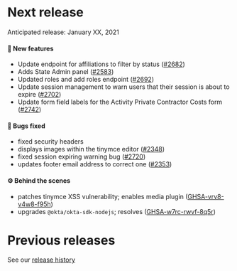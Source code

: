 # Next release

Anticipated release: January XX, 2021

#### 🚀 New features

- Update endpoint for affiliations to filter by status ([#2682])
- Adds State Admin panel ([#2583])
- Updated roles and add roles endpoint ([#2692])
- Update session management to warn users that their session is about to expire ([#2702])
- Update form field labels for the Activity Private Contractor Costs form ([#2742])

#### 🐛 Bugs fixed

- fixed security headers
- displays images within the tinymce editor ([#2348])
- fixed session expiring warning bug ([#2720])
- updates footer email address to correct one ([#2353])

#### ⚙️ Behind the scenes

- patches tinymce XSS vulnerability; enables media plugin ([GHSA-vrv8-v4w8-f95h])
- upgrades `@okta/okta-sdk-nodejs`; resolves ([GHSA-w7rc-rwvf-8q5r])

# Previous releases

See our [release history](https://github.com/CMSgov/eAPD/releases)

[#2348]: https://github.com/CMSgov/eAPD/issues/2348
[#2682]: https://github.com/CMSgov/eAPD/issues/2682
[#2583]: https://github.com/CMSgov/eAPD/issues/2583
[#2692]: https://github.com/CMSgov/eAPD/issues/2692
[#2702]: https://github.com/CMSgov/eAPD/issues/2702
[#2720]: https://github.com/CMSgov/eAPD/issues/2720
[#2353]: https://github.com/CMSgov/eAPD/issues/2353
[#2742]: https://github.com/CMSgov/eAPD/issues/2742
[ghsa-vrv8-v4w8-f95h]: https://github.com/advisories/GHSA-vrv8-v4w8-f95h
[ghsa-w7rc-rwvf-8q5r]: https://github.com/advisories/GHSA-w7rc-rwvf-8q5r
